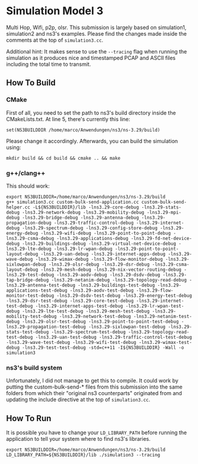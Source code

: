 # Simulation Model 3

Multi Hop, Wifi, p2p, olsr. This submission is largely based on simulation1, simulation2 and ns3's examples.
Please find the changes made inside the comments at the top of `simulation3.cc`.

Additional hint: It makes sense to use the `--tracing` flag when running the simulation as it produces nice and
timestamped PCAP and ASCII files including the total time to transmit.

## How To Build

### CMake

First of all, you need to set the path to ns3's build directory inside the CMakeLists.txt.
At line 5, there's currently this line:

```
set(NS3BUILDDIR /home/marco/Anwendungen/ns3/ns-3.29/build)
```

Please change it accordingly. Afterwards, you can build the simulation using:

```
mkdir build && cd build && cmake .. && make
```

### g++/clang++
This should work:

```
export NS3BUILDDIR=/home/marco/Anwendungen/ns3/ns-3.29/build
g++ simulation3.cc custom-bulk-send-application.cc custom-bulk-send-helper.cc -L${NS3BUILDDIR}/lib -lns3.29-core-debug -lns3.29-stats-debug -lns3.29-network-debug -lns3.29-mobility-debug -lns3.29-mpi-debug -lns3.29-bridge-debug -lns3.29-antenna-debug -lns3.29-propagation-debug -lns3.29-traffic-control-debug -lns3.29-internet-debug -lns3.29-spectrum-debug -lns3.29-config-store-debug -lns3.29-energy-debug -lns3.29-wifi-debug -lns3.29-point-to-point-debug -lns3.29-csma-debug -lns3.29-applications-debug -lns3.29-fd-net-device-debug -lns3.29-buildings-debug -lns3.29-virtual-net-device-debug -lns3.29-lte-debug -lns3.29-lr-wpan-debug -lns3.29-point-to-point-layout-debug -lns3.29-uan-debug -lns3.29-internet-apps-debug -lns3.29-wave-debug -lns3.29-wimax-debug -lns3.29-flow-monitor-debug -lns3.29-sixlowpan-debug -lns3.29-olsr-debug -lns3.29-dsr-debug -lns3.29-csma-layout-debug -lns3.29-mesh-debug -lns3.29-nix-vector-routing-debug -lns3.29-test-debug -lns3.29-aodv-debug -lns3.29-dsdv-debug -lns3.29-tap-bridge-debug -lns3.29-netanim-debug -lns3.29-topology-read-debug -lns3.29-antenna-test-debug -lns3.29-buildings-test-debug -lns3.29-applications-test-debug -lns3.29-aodv-test-debug -lns3.29-flow-monitor-test-debug -lns3.29-dsdv-test-debug -lns3.29-energy-test-debug -lns3.29-dsr-test-debug -lns3.29-core-test-debug -lns3.29-internet-test-debug -lns3.29-internet-apps-test-debug -lns3.29-lr-wpan-test-debug -lns3.29-lte-test-debug -lns3.29-mesh-test-debug -lns3.29-mobility-test-debug -lns3.29-network-test-debug -lns3.29-netanim-test-debug -lns3.29-olsr-test-debug -lns3.29-point-to-point-test-debug -lns3.29-propagation-test-debug -lns3.29-sixlowpan-test-debug -lns3.29-stats-test-debug -lns3.29-spectrum-test-debug -lns3.29-topology-read-test-debug -lns3.29-uan-test-debug -lns3.29-traffic-control-test-debug -lns3.29-wave-test-debug -lns3.29-wifi-test-debug -lns3.29-wimax-test-debug -lns3.29-test-test-debug -std=c++11 -I${NS3BUILDDIR} -Wall -o simulation3
```

### ns3's build system

Unfortunately, I did not manage to get this to compile. It could work by putting the custom-bulk-send-* files from
this submission into the same folders from which their "original ns3 counterparts" originated from and updating the
include directive at the top of `simulation3.cc`.

## How To Run
It is possible you have to change your `LD_LIBRARY_PATH` before running the application to tell your system
where to find ns3's libraries.

```
export NS3BUILDDIR=/home/marco/Anwendungen/ns3/ns-3.29/build
LD_LIBRARY_PATH=${NS3BUILDDIR}/lib ./simulation3 --tracing
```